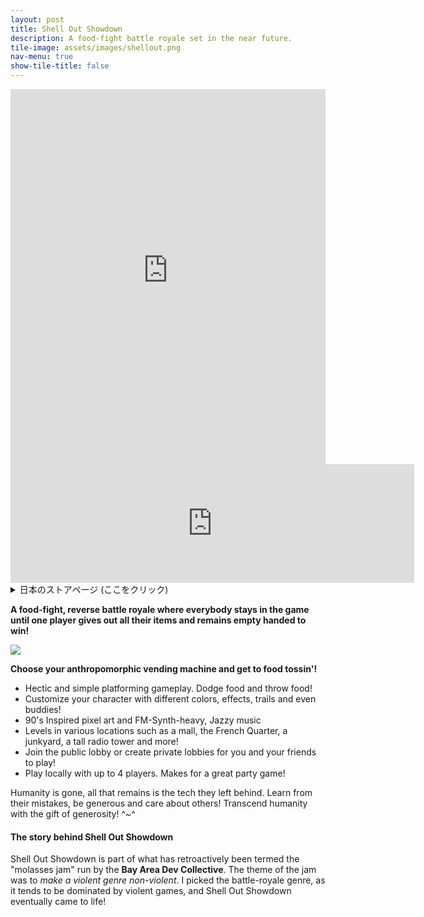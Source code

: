 ```yaml
---
layout: post
title: Shell Out Showdown
description: A food-fight battle royale set in the near future.
tile-image: assets/images/shellout.png
nav-menu: true
show-tile-title: false
---
```



<iframe width="100%" height="600" src="https://www.youtube-nocookie.com/embed/6AugzN6W-UM" title="YouTube video player" frameborder="0" allow="accelerometer; autoplay; clipboard-write; encrypted-media; gyroscope; picture-in-picture" allowfullscreen></iframe>

<iframe src="https://store.steampowered.com/widget/1556660/" frameborder="0" width="646" height="190"></iframe>

<details>
  <summary>日本のストアページ (ここをクリック)</summary>
  <div>
<p>自分のアイテムをすべて分け与え、その状態をキープし続けたプレイヤーが勝利する<strong>フードファイト逆バトルロワイアル</strong>！</p>
<p><em></em></p><em>
<p><strong>好きな擬人化自販機を選んで食べ物を投げよう！</strong></p>
<ul><li>目まぐるしくも手軽なプラットフォームゲーム。食べ物を避けては投げよう！
    
</li><li>自分のキャラクターの色、エフェクト、軌跡、そして相棒をカスタマイズ！
    
</li><li>90年代にインスパイアされたピクセルアートとFMシンセがメインのジャジーな音楽
    
</li><li>モール、フレンチ・クオーター、廃品置き場、高層ラジオタワーなど、さまざまなロケーションのステージ！
    
</li><li>公開ロビーに参加したり、プライベートロビーを作成したりして友達とプレイ！
    
</li><li>最大4人のプレイヤーでのローカルプレイが可能。パーティーゲームとして最適！
</li></ul>
<p>人類は滅亡し、残されたのは彼らが作り出した機械のみ。彼らの間違いから学び、寛大な心で他人に親切にしよう！寛大なギフトで人類を超越しよう！^~^<br></p><h4>シェルアウト・ショーダウンの裏話</h4>
</em><p><em>シェルアウト・ショーダウンは、<strong>Bay Area Dev Collective</strong>が過去に実施した「モラセス・ジャム」に参加したゲームの一つです。そのゲームジャムは<em>暴力的なジャンルを非暴力的に</em>がテーマでした。私は暴力的なゲームが大半を占めるバトルロワイアルのジャンルを選び、後にシェルアウト・ショーダウンが誕生しました！<br></em></p><p><br></p>
  </div>
</details>
<p><strong>A food-fight, reverse battle royale where everybody stays in the game until one player gives out all their items and remains empty handed to win!<br></strong></p>
<p><img src="/assets/images/levelShowcaseEN.gif"></p>
<p><strong></strong></p>
<p><strong>Choose your anthropomorphic vending machine and get to food tossin'!</strong></p>
<ul><li>Hectic and simple platforming gameplay. Dodge food and throw food!
    
</li><li>Customize your character with different colors, effects, trails and even buddies!
    
</li><li>90's Inspired pixel art and FM-Synth-heavy, Jazzy music
    
</li><li>Levels in various locations such as a mall, the French Quarter, a junkyard, a tall radio tower and more!
    
</li><li>Join the public lobby or create private lobbies for you and your friends to play!
    
</li><li>Play locally with up to 4 players. Makes for a great party game!
</li></ul>
<p>Humanity is gone, all that remains is the tech they left behind. Learn from their mistakes, be generous and care about others! Transcend humanity with the gift of generosity! ^~^<br></p>
<h4>The story behind Shell Out Showdown</h4>
<p>Shell Out Showdown is part of what has retroactively been termed the "molasses jam" run by the <strong>Bay Area Dev Collective</strong>. The theme of the jam was to <em>make a violent genre non-violent</em>. I picked the battle-royale genre, as it tends to be dominated by violent games, and Shell Out Showdown eventually came to life!</p>
